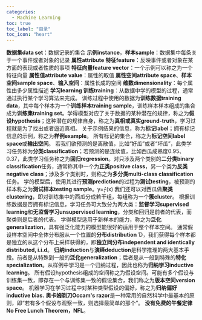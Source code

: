 ```yaml
---
categories:
  - Machine Learning
toc: true
toc_label: "目录"
toc_icon: "heart"
---
```


**数据集data set**：数据记录的集合
**示例instance**，**样本sample**：数据集中每条关于一个事件或者对象的记录
**属性attribute** **特征feature**：反映事件或者对象在某方面的表现或者性质的事项
**特征向量feature vector**：一个示例可以称之为一个特征向量
**属性值attribute value**：属性的取值
**属性空间attribute space**、**样本空间sample space**、**输入空间**：属性长成的空间
**维数dimensionality**：每个属性由多少属性描述
**学习learning 训练training**：从数据中学的模型的过程，通常通过执行某个学习算法来完成。
训练过程中使用的数据为**训练数据training data**，其中每个样本为一个**训练样本training sample**，训练样本样本组成的集合成为**训练集training set**。学得模型对应了关于数据的某种潜在的规律，称之为**假设hypothesis**；这种潜在的规律自身，称之为**真相或真实ground-truth**，学习过程就是为了找出或者逼近真相。
关于示例结果的信息，称为**标记label**；拥有标记信息的示例，称之为**样例example**。
所有标记的集合，称之为**标记空间label space**或**输出空间**。
若我们欲预测的是离散值，比如“好瓜”或者“坏瓜”，此类学习任务称为**分类classification**；若预测的是连续值，比如西瓜成熟度0.95、0.37，此类学习任务称之为**回归regression**。对只涉及两个类别的**二分类binary classification**任务，通常称其中一个为**正类positive class**，另一个类为**反类negative class**；涉及多个类别时，则称之为**多分类multi-class classification**任务。
学的模型后，使用其进行**预测prediction**的过程为**测试testing**，被预测的样本称之为**测试样本testing sample**。y=⨍(x)
我们还可以对西瓜做**聚类clustering**，即对训练集中的西瓜分成若干组，每组称为一个**簇cluster**。
根据训练数据是否拥有标记信息，学习任务可大致分为两大类：**监督学习supervised learning**和**无监督学习unsupervised learning**，分类和回归是前者的代表，而聚类则是后者的代表。
学得模型适用于新样本的能力，称之为**泛化generalization**，具有强泛化能力的模型能很好的适用于整个样本空间。
通常假设样本空间中全体分布服从一个位置的**分布distribution** Ɗ，我们获得每个样本都是独立的从这个分布上采样获得的，即**独立同分布independent and identically distributed, i.i.d**。
**归纳induction**与**演绎deduction**是科学推理的两大基本手段。前者是从特殊到一般的**泛化generalization**；后者是从一般到特殊的**特化specialization**。从样例中学习是一个归纳过程，因此也称为**归纳学习inductive learning**。
所有假设hypothesis组成的空间称之为假设空间。可能有多个假设与训练集一致，即存在一个与训练集一致的假设集合，我们称之为**版本空间version space**。
机器学习在学习过程中对某种类型假设的偏好，称之为**归纳偏好inductive bias.**
**奥卡姆剃刀Occam's razor**是一种常用的自然科学中最基本的原则，即“若有多个假设与观察一致，则选择最简单的那个”。
**没有免费的午餐定律No Free Lunch Theorem，NFL**。
